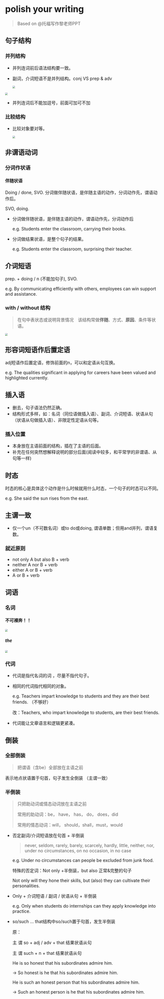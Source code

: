 # polish your writing

> Based on @托福写作黎老师PPT

## 句子结构

### 并列结构

- 并列连词前后语法结构要一致。

- 副词，介词短语不是并列结构。conj VS prep & adv

  <img src="./note_img/conjuctions.png" style="zoom:50%;" />

<img src="./note_img/adverbs_prepositions.png" style="zoom:50%;" />

- 并列连词后不能加逗号，前面可加可不加

### 比较结构

- 比较对象要对等。

  <img src="./note_img/compare_structure.png" style="zoom:50%;" />

## 非谓语动词

### 分词作状语

#### 伴随状语

Doing / done, SVO. 分词做伴随状语，是伴随主语的动作，分词动作先，谓语动作后。

SVO, doing.

- 分词做伴随状语，是伴随主语的动作，谓语动作先，分词动作后

  e.g. Students enter the classroom, carrying their books.

- 分词做结果状语，是整个句子的结果。

   e.g. Students enter the classroom, surprising their teacher.

## 介词短语

prep. + doing / n (不能加句子), SVO.

e.g. By communicating efficiently with others, employees can win support and assistance.

### with / without 结构

> 在句中表状态或说明背景情况　该结构常做**伴随**、方式、**原因**、条件等状语。

<img src="./note_img/with_structure.png" style="zoom:50%;" />

## 形容词短语作后置定语

adj短语作后置定语，修饰前面的n，可以和定语从句互换。

e.g. The qualities significant in applying for careers have been valued and highlighted currently.

## 插入语

- 删去，句子语法仍然正确。
-  结构形式多样，如：名词（同位语做插入语）、副词、介词短语、状语从句（状语从句做插入语）、非限定性定语从句等。

### 插入位置

- 本身放在主语前面的结构，插在了主语的后面。
-  补充在任何突然想解释说明的部分后面(阅读中较多，和平常学的非谓语、从句等一样)

## 时态

时态的核心是具体这个动作是什么时候就用什么时态，一个句子的时态可以不同。

e.g. She said the sun rises from the east.

## 主谓一致

- 仅一个un（不可数名词）或to do或doing, 谓语单数；但用and并列，谓语复数。

### 就近原则

- not only A but also B   + verb
- neither A nor B            + verb
- either A or B                + verb
- A or B                          + verb

## 词语

### 名词

#### 不可裸奔！！

<img src="./note_img/noun_exist_form.png" style="zoom:50%;" />

##### the

<img src="./note_img/when_use_the.png" style="zoom:50%;" />

### 代词

- 代词是指代名词的词 ，尽量不指代句子。

- 相同的代词指代相同的对象。

  e.g.   Teachers impart knowledge to students and they are their best friends. （不够好）

  改：Teachers, who impart knowledge to students, are their best friends.

- 代词能让文章语言和逻辑更紧凑。

## 倒装

### 全部倒装

> 把谓语（含be）全部放在主语之前

表示地点状语置于句首，句子发生全倒装 （主谓一致）

### 半倒装

> 只把助动词或情态动词放在主语之前
>
> 常用的助动词：be， have， has， do， does，did
>
> 常用的情态动词：will， should，shall，must，would

- 否定副词/介词短语放在句首 + 半倒装

  > never, seldom, rarely, barely, scarcely, hardly, little, neither, nor, under no circumstances, on no occasion, in no case

  e.g. Under no circumstances can people be excluded from junk food.

  特殊的否定词：Not only +半倒装，but also 正常&完整的句子

  Not only will they hone their skills, but (also) they can cultivate their personalities.

- Only + 介词短语 / 副词 /  状语从句 + 半倒装

  e.g. Only when students do internships can they apply knowledge into practice.

- so/such … that结构中so/such置于句首，发生半倒装

  原：

  主 谓 so      + adj / adv   + that 结果状语从句

  主 谓 such  +    n            + that 结果状语从句

  He is so honest that his subordinates admire him. 

  -> So honest is he that his subordinates admire him.

  He is such an honest person that his subordinates admire him.

  -> Such an honest person is he that his subordinates admire him.